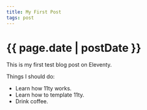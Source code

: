 ```yaml
---
title: My First Post
tags: post
---
```


# {{ page.date | postDate }}

This is my first test blog post on Eleventy.

Things I should do:
- Learn how 11ty works.
- Learn how to template 11ty.
- Drink coffee.
